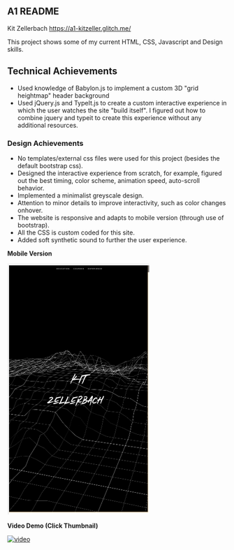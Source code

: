 A1 README
---

Kit Zellerbach
https://a1-kitzeller.glitch.me/

This project shows some of my current HTML, CSS, Javascript and Design skills.

## Technical Achievements
- Used knowledge of Babylon.js to implement a custom 3D "grid heightmap" header background
- Used jQuery.js and TypeIt.js to create a custom interactive experience in which the user
watches the site "build itself". I figured out how to combine jquery and typeit to create this experience 
without any additional resources.

### Design Achievements
- No templates/external css files were used for this project (besides the default bootstrap css).
- Designed the interactive experience from scratch, for example, figured out the best timing, 
color scheme, animation speed, auto-scroll behavior.
- Implemented a minimalist greyscale design.
- Attention to minor details to improve interactivity, such as color changes onhover.
- The website is responsive and adapts to mobile version (through use of bootstrap).
- All the CSS is custom coded for this site.
- Added soft synthetic sound to further the user experience.


**Mobile Version**

![img](files/mobile_version.png)


**Video Demo (Click Thumbnail)**

[![video](https://img.youtube.com/vi/WkgU7bAWqhg/0.jpg)](https://www.youtube.com/watch?v=WkgU7bAWqhg)

